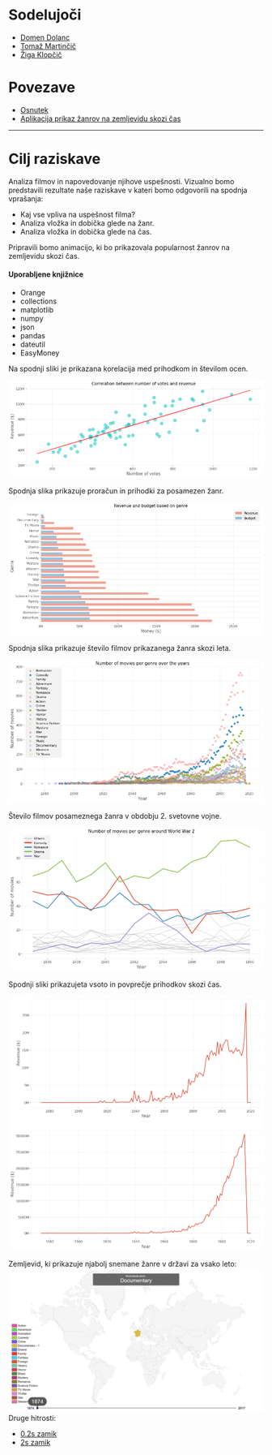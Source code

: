 # Sodelujoči
- [Domen Dolanc](https://github.com/DomenDolanc)
- [Tomaž Martinčič](https://github.com/tm1897)
- [Žiga Klopčič](https://github.com/klopcic)

# Povezave
- [Osnutek](osnutek.md)
- [Aplikacija prikaz žanrov na zemljevidu skozi čas](map.html)


------------------

# Cilj raziskave
Analiza filmov in napovedovanje njihove uspešnosti.
Vizualno bomo predstavili rezultate naše raziskave v kateri bomo odgovorili na spodnja vprašanja:

- Kaj vse vpliva na uspešnost filma?
- Analiza vložka in dobička glede na žanr.
- Analiza vložka in dobička glede na čas.

Pripravili bomo animacijo, ki bo prikazovala popularnost žanrov na zemljevidu skozi čas.

#### Uporabljene knjižnice

- Orange
- collections
- matplotlib
- numpy
- json
- pandas
- dateutil
- EasyMoney


Na spodnji sliki je prikazana korelacija med prihodkom in številom ocen.

![png](readme_images/output_4_0.png)

Spodnja slika prikazuje proračun in prihodki za posamezen žanr.

![png](readme_images/output_6_0.png)


Spodnja slika prikazuje število filmov prikazanega žanra skozi leta.

![png](readme_images/output_8_0.png)

Število filmov posameznega žanra v obdobju 2. svetovne vojne.

![png](readme_images/output_9_0.png)

Spodnji sliki prikazujeta vsoto in povprečje prihodkov skozi čas.

![png](readme_images/output_10_0.png)

Zemljevid, ki prikazuje njabolj snemane žanre v državi za vsako leto:
![gif](readme_images/map.gif)
Druge hitrosti:

- [0.2s zamik](readme_images/map-0.2s-delay.gif)
- [2s zamik](readme_images/map-2s-delay.gif)